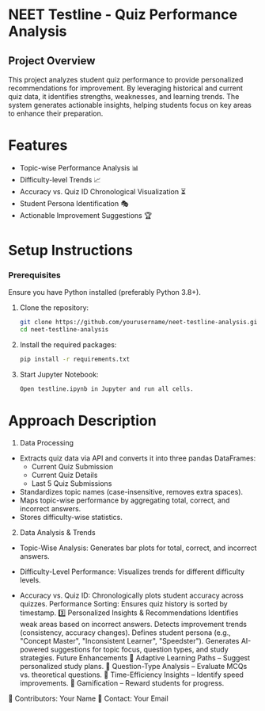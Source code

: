 # NEET Testline - Quiz Performance Analysis
## Project Overview
This project analyzes student quiz performance to provide personalized recommendations for improvement. By leveraging historical and current quiz data, it identifies strengths, weaknesses, and learning trends. The system generates actionable insights, helping students focus on key areas to enhance their preparation.

# Features
- Topic-wise Performance Analysis 📊
- Difficulty-level Trends 📈
- Accuracy vs. Quiz ID Chronological Visualization ⏳
- Student Persona Identification 🎭
- Actionable Improvement Suggestions 🏆
# Setup Instructions
### Prerequisites
Ensure you have Python installed (preferably Python 3.8+).

1. Clone the repository:
   ```sh
   git clone https://github.com/yourusername/neet-testline-analysis.git
   cd neet-testline-analysis
    ```
2. Install the required packages:
    ```sh
    pip install -r requirements.txt
    ```
3. Start Jupyter Notebook:
    ```sh
    Open testline.ipynb in Jupyter and run all cells.
    ```

# Approach Description
1. Data Processing
- Extracts quiz data via API and converts it into three pandas DataFrames:
    - Current Quiz Submission
    - Current Quiz Details
    - Last 5 Quiz Submissions
- Standardizes topic names (case-insensitive, removes extra spaces).
- Maps topic-wise performance by aggregating total, correct, and incorrect answers.
- Stores difficulty-wise statistics.
2. Data Analysis & Trends
- Topic-Wise Analysis: Generates bar plots for total, correct, and incorrect answers.

- Difficulty-Level Performance: Visualizes trends for different difficulty levels.

- Accuracy vs. Quiz ID: Chronologically plots student accuracy across quizzes.
Performance Sorting: Ensures quiz history is sorted by timestamp.
3️⃣ Personalized Insights & Recommendations
Identifies weak areas based on incorrect answers.
Detects improvement trends (consistency, accuracy changes).
Defines student persona (e.g., "Concept Master", "Inconsistent Learner", "Speedster").
Generates AI-powered suggestions for topic focus, question types, and study strategies.
Future Enhancements
🔹 Adaptive Learning Paths – Suggest personalized study plans.
🔹 Question-Type Analysis – Evaluate MCQs vs. theoretical questions.
🔹 Time-Efficiency Insights – Identify speed improvements.
🔹 Gamification – Reward students for progress.

🚀 Contributors: Your Name
📧 Contact: Your Email